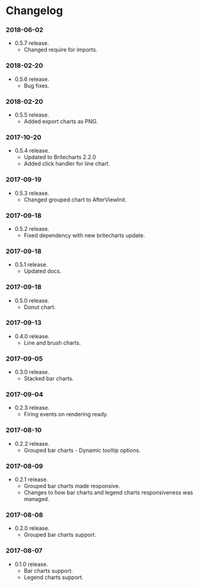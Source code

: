 # Changelog

### 2018-06-02
- 0.5.7 release.
  - Changed require for imports.

### 2018-02-20
- 0.5.6 release.
  - Bug fixes.

### 2018-02-20
- 0.5.5 release.
  - Added export charts as PNG.

### 2017-10-20
- 0.5.4 release.
  - Updated to Britecharts 2.2.0
  - Added click handler for line chart.

### 2017-09-19
- 0.5.3 release.
  - Changed grouped chart to AfterViewInit.

### 2017-09-18
- 0.5.2 release.
  - Fixed dependency with new britecharts update.

### 2017-09-18
- 0.5.1 release.
  - Updated docs.

### 2017-09-18
- 0.5.0 release.
  - Donut chart.

### 2017-09-13
- 0.4.0 release.
  - Line and brush charts.

### 2017-09-05
- 0.3.0 release.
  - Stacked bar charts.

### 2017-09-04
- 0.2.3 release.
  - Firing events on rendering ready.

### 2017-08-10
- 0.2.2 release.
  - Grouped bar charts - Dynamic tooltip options.

### 2017-08-09
- 0.2.1 release.
  - Grouped bar charts made responsive.
  - Changes to how bar charts and legend charts responsiveness was managed.

### 2017-08-08
- 0.2.0 release.
  - Grouped bar charts support.

### 2017-08-07
- 0.1.0 release.
  - Bar charts support.
  - Legend charts support.
